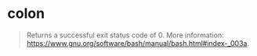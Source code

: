 # colon

> Returns a successful exit status code of 0. More information: <https://www.gnu.org/software/bash/manual/bash.html#index-_003a>.
